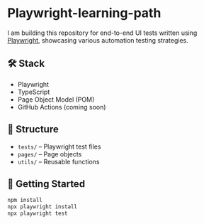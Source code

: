 # Playwright-learning-path


I am building this repository for end-to-end UI tests written using [Playwright](https://playwright.dev/), showcasing various automation testing strategies.

## 🛠 Stack

- Playwright
- TypeScript
- Page Object Model (POM)
- GitHub Actions (coming soon)

## 📁 Structure

- `tests/` – Playwright test files
- `pages/` – Page objects
- `utils/` – Reusable functions

## 🚀 Getting Started

```bash
npm install
npx playwright install
npx playwright test
